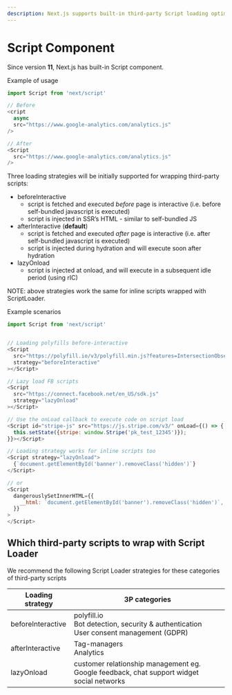```yaml
---
description: Next.js supports built-in third-party Script loading optimization
---
```


# Script Component

Since version **11**, Next.js has built-in Script component.

Example of usage

```js
import Script from 'next/script'

// Before
<cript
  async
  src="https://www.google-analytics.com/analytics.js"
/>

// After
<Script
  src="https://www.google-analytics.com/analytics.js"
/>
```

Three loading strategies will be initially supported for wrapping third-party scripts:

- beforeInteractive
  - script is fetched and executed _before_ page is interactive (i.e. before self-bundled javascript is executed)
  - script is injected in SSR’s HTML - similar to self-bundled JS
- afterInteractive (**default**)
  - script is fetched and executed _after_ page is interactive (i.e. after self-bundled javascript is executed)
  - script is injected during hydration and will execute soon after hydration
- lazyOnload
  - script is injected at onload, and will execute in a subsequent idle period (using rIC)

NOTE: above strategies work the same for inline scripts wrapped with ScriptLoader.

Example scenarios

```js
import Script from 'next/script'


// Loading polyfills before-interactive
<Script
  src="https://polyfill.io/v3/polyfill.min.js?features=IntersectionObserverEntry%2CIntersectionObserver"
  strategy="beforeInteractive"
></Script>

// Lazy load FB scripts
<Script
  src="https://connect.facebook.net/en_US/sdk.js"
  strategy="lazyOnload"
></Script>

// Use the onLoad callback to execute code on script load
<Script id="stripe-js" src="https://js.stripe.com/v3/" onLoad={() => {
  this.setState({stripe: window.Stripe('pk_test_12345')});
}}></Script>

// Loading strategy works for inline scripts too
<Script strategy="lazyOnload">
  {`document.getElementById('banner').removeClass('hidden')`}
</Script>

// or
<Script
  dangerouslySetInnerHTML={{
    __html: `document.getElementById('banner').removeClass('hidden')`,
  }}
>
</Script>
```

## Which third-party scripts to wrap with Script Loader

We recommend the following Script Loader strategies for these categories of third-party scripts

| Loading strategy  | 3P categories                                                                                |
| ----------------- | -------------------------------------------------------------------------------------------- |
| beforeInteractive | polyfill.io<br>Bot detection, security & authentication<br>User consent management (GDPR)    |
| afterInteractive  | Tag-managers<br>Analytics                                                                    |
| lazyOnload        | customer relationship management eg. Google feedback, chat support widget<br>social networks |
